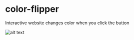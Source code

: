 # color-flipper
Interactive website changes color when you click the button

![alt text](https://raw.githubusercontent.com/GuedsGui/Cards/main/img/flipper.jpg)

